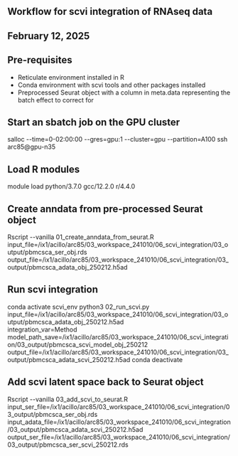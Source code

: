 ## Workflow for scvi integration of RNAseq data
## February 12, 2025

## Pre-requisites 
- Reticulate environment installed in R
- Conda environment with scvi tools and other packages installed
- Preprocessed Seurat object with a column in meta.data representing the batch effect to correct for

## Start an sbatch job on the GPU cluster
salloc --time=0-02:00:00 --gres=gpu:1 --cluster=gpu --partition=A100
ssh arc85@gpu-n35

## Load R modules
module load python/3.7.0 gcc/12.2.0 r/4.4.0

## Create anndata from pre-processed Seurat object
Rscript --vanilla 01_create_anndata_from_seurat.R \
	input_file=/ix1/acillo/arc85/03_workspace_241010/06_scvi_integration/03_output/pbmcsca_ser_obj.rds \
	output_file=/ix1/acillo/arc85/03_workspace_241010/06_scvi_integration/03_output/pbmcsca_adata_obj_250212.h5ad

## Run scvi integration
conda activate scvi_env
python3 02_run_scvi.py \
	input_file=/ix1/acillo/arc85/03_workspace_241010/06_scvi_integration/03_output/pbmcsca_adata_obj_250212.h5ad \
	integration_var=Method \
	model_path_save=/ix1/acillo/arc85/03_workspace_241010/06_scvi_integration/03_output/pbmcsca_scvi_model_obj_250212 \
	output_file=/ix1/acillo/arc85/03_workspace_241010/06_scvi_integration/03_output/pbmcsca_adata_scvi_250212.h5ad
conda deactivate

## Add scvi latent space back to Seurat object 
Rscript --vanilla 03_add_scvi_to_seurat.R \
	input_ser_file=/ix1/acillo/arc85/03_workspace_241010/06_scvi_integration/03_output/pbmcsca_ser_obj.rds \
	input_adata_file=/ix1/acillo/arc85/03_workspace_241010/06_scvi_integration/03_output/pbmcsca_adata_scvi_250212.h5ad \
	output_ser_file=/ix1/acillo/arc85/03_workspace_241010/06_scvi_integration/03_output/pbmcsca_ser_scvi_250212.rds